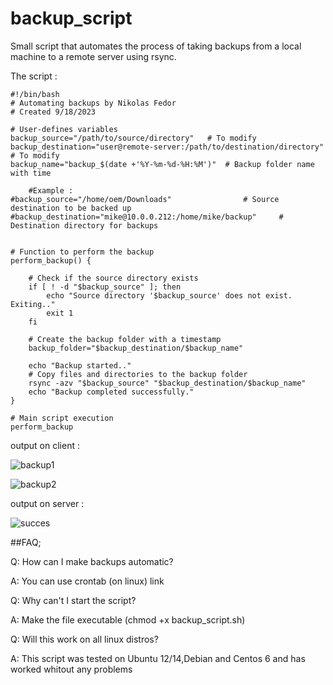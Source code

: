# backup_script
Small script that automates the process of taking backups from a local machine to a remote server using rsync.

The script :
```
#!/bin/bash
# Automating backups by Nikolas Fedor
# Created 9/18/2023

# User-defines variables
backup_source="/path/to/source/directory"	# To modify
backup_destination="user@remote-server:/path/to/destination/directory"	# To modify
backup_name="backup_$(date +'%Y-%m-%d-%H:%M')"  # Backup folder name with time

	#Example :
#backup_source="/home/oem/Downloads" 				# Source destination to be backed up
#backup_destination="mike@10.0.0.212:/home/mike/backup" 	# Destination directory for backups


# Function to perform the backup
perform_backup() {

	# Check if the source directory exists
	if [ ! -d "$backup_source" ]; then
		echo "Source directory '$backup_source' does not exist. Exiting.."
		exit 1
	fi

	# Create the backup folder with a timestamp
	backup_folder="$backup_destination/$backup_name"

	echo "Backup started.."
	# Copy files and directories to the backup folder
	rsync -azv "$backup_source" "$backup_destination/$backup_name"
	echo "Backup completed successfully."
}

# Main script execution
perform_backup
```


output on client :

![backup1](https://github.com/Zorgod-x/backup_script/assets/99272119/83607fe2-378c-4f33-ac5d-2d5000723b7b)

![backup2](https://github.com/Zorgod-x/backup_script/assets/99272119/24ae712d-dbff-4b1c-8593-5a2f16962dc2)

output on server :

![succes](https://github.com/Zorgod-x/backup_script/assets/99272119/b9401747-ce88-43c1-8b72-328ed3bb126c)


##FAQ;

Q: How can I make backups automatic?

A: You can use crontab (on linux) link

Q: Why can't I start the script?

A: Make the file executable (chmod +x backup_script.sh)

Q: Will this work on all linux distros?

A: This script was tested on Ubuntu 12/14,Debian and Centos 6 and has worked whitout any problems
